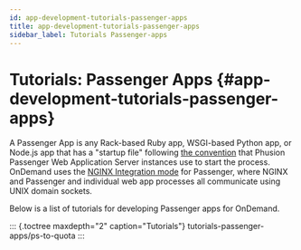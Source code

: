 ```yaml
---
id: app-development-tutorials-passenger-apps
title: app-development-tutorials-passenger-apps
sidebar_label: Tutorials Passenger-apps
---
```

Tutorials: Passenger Apps {#app-development-tutorials-passenger-apps}
=========================

A Passenger App is any Rack-based Ruby app, WSGI-based Python app, or
Node.js app that has a "startup file" following [the
convention](https://www.phusionpassenger.com/library/config/nginx/reference/#passenger_startup_file)
that Phusion Passenger Web Application Server instances use to start the
process. OnDemand uses the [NGINX Integration
mode](https://www.phusionpassenger.com/library/walkthroughs/basics/ruby/fundamental_concepts.html#multiple-integration-modes)
for Passenger, where NGINX and Passenger and individual web app
processes all communicate using UNIX domain sockets.

Below is a list of tutorials for developing Passenger apps for OnDemand.

::: {.toctree maxdepth="2" caption="Tutorials"}
tutorials-passenger-apps/ps-to-quota
:::
